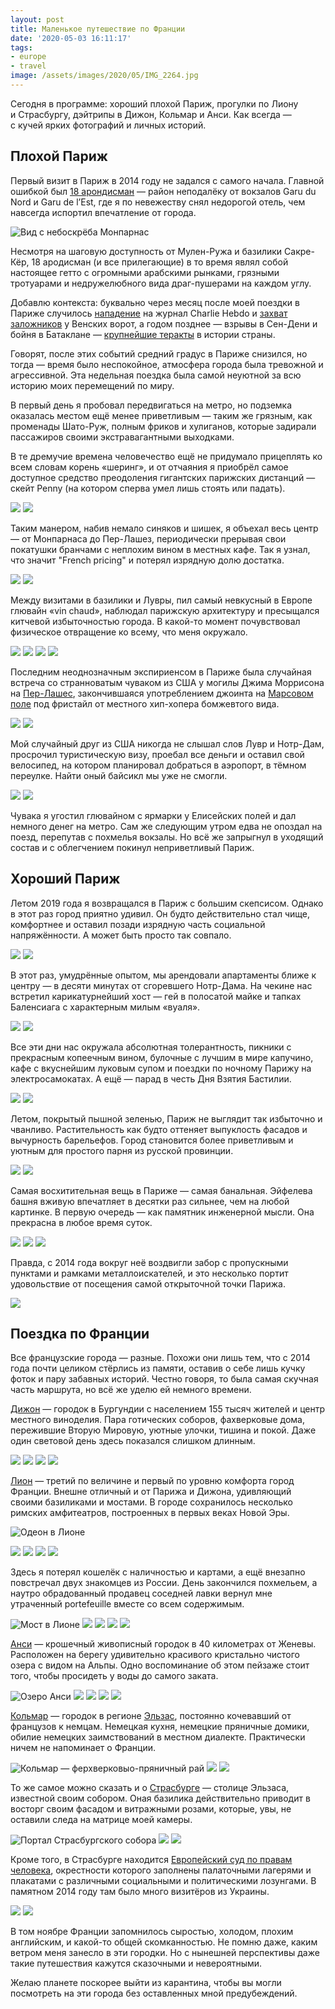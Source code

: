 ```yaml
---
layout: post
title: Маленькое путешествие по Франции
date: '2020-05-03 16:11:17'
tags:
- europe
- travel
image: /assets/images/2020/05/IMG_2264.jpg
---
```


Сегодня в программе: хороший плохой Париж, прогулки по Лиону и Страсбургу, дэйтрипы в Дижон, Кольмар и Анси. Как всегда — с кучей ярких фотографий и личных историй.

## Плохой Париж

Первый визит в Париж в 2014 году не задался с самого начала. Главной ошибкой был [18 арондисман](https://goo.gl/maps/LQ2EJjChjo6qKkpQ7) — район неподалёку от вокзалов Garu du Nord и Garu de l’Est, где я по невежеству снял недорогой отель, чем навсегда испортил впечатление от города.

![Вид с небоскрёба Монпарнас](/assets/images/2020/05/IMG_2264.jpg)

Несмотря на шаговую доступность от Мулен-Ружа и базилики Сакре-Кёр, 18&nbsp;ародисман (и все прилегающие) в то время являл собой настоящее гетто с&nbsp;огромными арабскими рынками, грязными тротуарами и недружелюбного вида драг-пушерами на каждом углу.

Добавлю контекста: буквально через месяц после моей поездки в Париже случилось [нападение](https://ru.wikipedia.org/wiki/Террористический_акт_в_редакции_Charlie_Hebdo) на журнал Charlie Hebdo и [захват заложников](https://ru.wikipedia.org/wiki/Захват_заложников_в_магазине_кошерных_продуктов) у Венских ворот, а годом позднее — взрывы в Сен-Дени и бойня в Батаклане — [крупнейшие теракты](https://ru.wikipedia.org/wiki/Теракты_в_Париже_13_ноября_2015_года) в истории страны.

Говорят, после этих событий средний градус в Париже снизился, но тогда — время было неспокойное, атмосфера города была тревожной и агрессивной. Эта недельная поездка была самой неуютной за всю историю моих перемещений по миру.

В первый день я пробовал передвигаться на метро, но подземка оказалась местом ещё менее приветливым — таким же грязным, как променады Шато-Руж, полным фриков и хулиганов, которые задирали пассажиров своими экстравагантными выходками.

В те дремучие времена человечество ещё не придумало прицеплять ко всем словам корень «шеринг», и от отчаяния я приобрёл самое доступное средство преодоления гигантских парижских дистанций — скейт Penny (на котором сперва умел лишь стоять или падать).

![](/assets/images/2020/05/IMG_0478.jpg)
![](/assets/images/2020/05/IMG_2181.jpg)

Таким манером, набив немало синяков и шишек, я объехал весь центр — от Монпарнаса до Пер-Лашез, периодически прерывая свои покатушки бранчами с неплохим вином в местных кафе. Так я узнал, что значит "French pricing" и потерял изрядную долю достатка.

![](/assets/images/2020/05/C2D59B60-8D65-4F04-B9CD-BCCC0A7554BA_1_105_c.jpg)
![](/assets/images/2020/05/3959D536-4AC9-4A6E-A61A-9E6E796C7243_1_105_c.jpg)

Между визитами в базилики и Лувры, пил самый невкусный в Европе глювайн «vin chaud», наблюдал парижскую архитектуру и пресыщался китчевой избыточностью города. В какой-то момент почувствовал физическое отвращение ко всему, что меня окружало.

![](/assets/images/2020/05/IMG_2300.jpg)
![](/assets/images/2020/05/IMG_2308.jpg)
![](/assets/images/2020/05/IMG_2290.jpg)
![](/assets/images/2020/05/IMG_2298.jpg)

Последним неоднозначным экспириенсом в Париже была случайная встреча со странноватым чуваком из США у могилы Джима Моррисона на [Пер-Лашес](https://g.page/perelachaise?share), закончившаяся употреблением джоинта на [Марсовом поле](https://goo.gl/maps/9HqAxheZhqicre6H8) под фристайл от местного хип-хопера бомжевтого вида.

![](/assets/images/2020/05/BA3C679B-33F1-46FF-A4EE-17655DA33404_1_105_c.jpg)
![](/assets/images/2020/05/D8E66136-D80F-4AA0-84E9-6284EC407472_1_105_c.jpg)

Мой случайный друг из США никогда не слышал слов Лувр и Нотр-Дам, просрочил туристическую визу, проебал все деньги и оставил свой велосипед, на котором планировал добраться в аэропорт, в тёмном переулке. Найти оный байсикл мы уже не смогли.

![](/assets/images/2020/05/IMG_2248-1.jpg)
![](/assets/images/2020/05/IMG_2255-1.jpg)

Чувака я угостил глювайном с ярмарки у Елисейских полей и дал немного денег на метро. Сам же следующим утром едва не опоздал на поезд, перепутав с похмелья вокзалы. Но всё же запрыгнул в уходящий состав и с облегчением покинул неприветливый Париж.

## Хороший Париж

Летом 2019 года я возвращался в Париж с большим скепсисом. Однако в этот раз город приятно удивил. Он будто действительно стал чище, комфортнее и оставил позади изрядную часть социальной напряжённости. А может быть просто так совпало.

![](/assets/images/2020/05/DSCF9450.jpg)
![](/assets/images/2020/05/DSCF9620.jpg)

В этот раз, умудрённые опытом, мы арендовали апартаменты ближе к центру — в десяти минутах от сгоревшего Нотр-Дама. На чекине нас встретил карикатурнейший хост — гей в полосатой майке и тапках Баленсиага с характерным милым «вуаля».

![](/assets/images/2020/05/DSCF9702.jpg)
![](/assets/images/2020/05/DSCF9631-1.jpg)

Все эти дни нас окружала абсолютная толерантность, пикники с прекрасным копеечным вином, булочные с лучшим в мире капучино, кафе с вкуснейшим луковым супом и поездки по ночному Парижу на электросамокатах. А ещё — парад в честь Дня Взятия Бастилии.

![](/assets/images/2020/05/DSCF9660-2.jpg)
![](/assets/images/2020/05/36363B03-BB52-4DF3-9202-A41ED2C01D2C_1_105_c.jpg)

Летом, покрытый пышной зеленью, Париж не выглядит так избыточно и чванливо. Растительность как будто оттеняет выпуклость фасадов и вычурность барельефов. Город становится более приветливым и уютным для простого парня из русской провинции.

![](/assets/images/2020/05/DSCF9651.jpg)
![](/assets/images/2020/05/DSCF9479.jpg)

Самая восхитительная вещь в Париже — самая банальная. Эйфелева башня вживую впечатляет в десятки раз сильнее, чем на любой картинке. В первую очередь — как памятник инженерной мысли. Она прекрасна в любое время суток.

![](/assets/images/2020/05/IMG_2144.jpg)
![](/assets/images/2020/05/IMG_2146.jpg)
![](/assets/images/2020/05/IMG_2148.jpg)

Правда, с 2014 года вокруг неё воздвигли забор с пропускными пунктами и рамками металлоискателей, и это несколько портит удовольствие от посещения самой открыточной точки Парижа.

![](/assets/images/2020/05/DSCF9635.jpg)

## Поездка по Франции

Все французские города — разные. Похожи они лишь тем, что с 2014 года почти целиком стёрлись из памяти, оставив о себе лишь кучку фоток и пару забавных историй. Честно говоря, то была самая скучная часть маршрута, но всё же уделю ей немного времени.

[Дижон](https://goo.gl/maps/2cwb5CQ2r3YafUKw5) — городок в Бургундии с населением 155 тысяч жителей и центр местного виноделия. Пара готических соборов, фахверковые дома, пережившие Вторую Мировую, уютные улочки, тишина и покой. Даже один световой день здесь показался слишком длинным.

![](/assets/images/2020/05/IMG_2424.jpg)
![](/assets/images/2020/05/IMG_2442.jpg)
![](/assets/images/2020/05/IMG_2445.jpg)
![](/assets/images/2020/05/IMG_2467.jpg)

[Лион](https://goo.gl/maps/JuTxZD7B73ZAwJS18) — третий по величине и первый по уровню комфорта город Франции. Внешне отличный и от Парижа и Дижона, удивляющий своими базиликами и мостами. В городе сохранилось несколько римских амфитеатров, построенных в первых веках Новой Эры.

![Одеон в Лионе](/assets/images/2020/05/F5A81D05-D9BF-480A-9EA0-D47A854889D9_1_105_c.jpg)

![](/assets/images/2020/05/IMG_2536.jpg)
![](/assets/images/2020/05/IMG_2553.jpg)
![](/assets/images/2020/05/IMG_2567.jpg)
![](/assets/images/2020/05/IMG_2639.jpg)

Здесь я потерял кошелёк с наличностью и картами, а ещё внезапно повстречал двух знакомцев из России. День закончился похмельем, а наутро обрадованный продавец соседней лавки вернул мне утраченный portefeuille вместе со всем содержимым.

![Мост в Лионе](/assets/images/2020/05/IMG_2548.jpg)
![](/assets/images/2020/05/IMG_2573.jpg)
![](/assets/images/2020/05/IMG_2578.jpg)
![](/assets/images/2020/05/IMG_2587.jpg)
![](/assets/images/2020/05/IMG_2627.jpg)

[Анси](https://goo.gl/maps/HMopQDRsdLVRpWLc8) — крошечный живописный городок в 40 километрах от Женевы. Расположен на берегу удивительно красивого кристально чистого озера с видом на Альпы. Одно воспоминание об этом пейзаже стоит того, чтобы просидеть у воды до самого заката.

![Озеро Анси](/assets/images/2020/05/IMG_2665.jpg)
![](/assets/images/2020/05/IMG_2685.jpg)
![](/assets/images/2020/05/IMG_2693.jpg)
![](/assets/images/2020/05/IMG_2671.jpg)
![](/assets/images/2020/05/IMG_2715.jpg)

[Кольмар](https://goo.gl/maps/WMupMF4dYKuq9fMP8) — городок в регионе [Эльзас](https://ru.wikipedia.org/wiki/Эльзас), постоянно кочевавший от французов к немцам. Немецкая кухня, немецкие пряничные домики, обилие немецких заимствований в местном диалекте. Практически ничем не напоминает о Франции.

![Кольмар — ферхверковыо-пряничный рай](/assets/images/2020/05/IMG_3359-1.jpg)
![](/assets/images/2020/05/IMG_3291.jpg)
![](/assets/images/2020/05/IMG_3332.jpg)

То же самое можно сказать и о [Страсбурге](https://goo.gl/maps/wZLGgTSMe4p9C6AA7) — столице Эльзаса, известной своим собором. Оная базилика действительно приводит в восторг своим фасадом и витражными розами, которые, увы, не оставили следа на матрице моей камеры.

![Портал Страсбургского собора](/assets/images/2020/05/IMG_3493-1.jpg)
![](/assets/images/2020/05/IMG_3412.jpg)
![](/assets/images/2020/05/IMG_3465.jpg)

Кроме того, в Страсбурге находится [Европейский суд по правам человека](https://ru.wikipedia.org/wiki/Европейский_суд_по_правам_человека), окрестности которого заполнены палаточными лагерями и плакатами с различными социальными и политическими лозунгами. В памятном 2014 году там было много визитёров из Украины.

![](/assets/images/2020/05/IMG_3533.jpg)
![](/assets/images/2020/05/IMG_3540.jpg)

В том ноябре Франции запомнилось сыростью, холодом, плохим английским, и какой-то общей скомканностью. Не помню даже, каким ветром меня занесло в эти городки. Но с нынешней перспективы даже такие путешествия кажутся сказочными и невероятными.

Желаю планете поскорее выйти из карантина, чтобы вы могли посмотреть на эти города без оставленных мной предубеждений.
